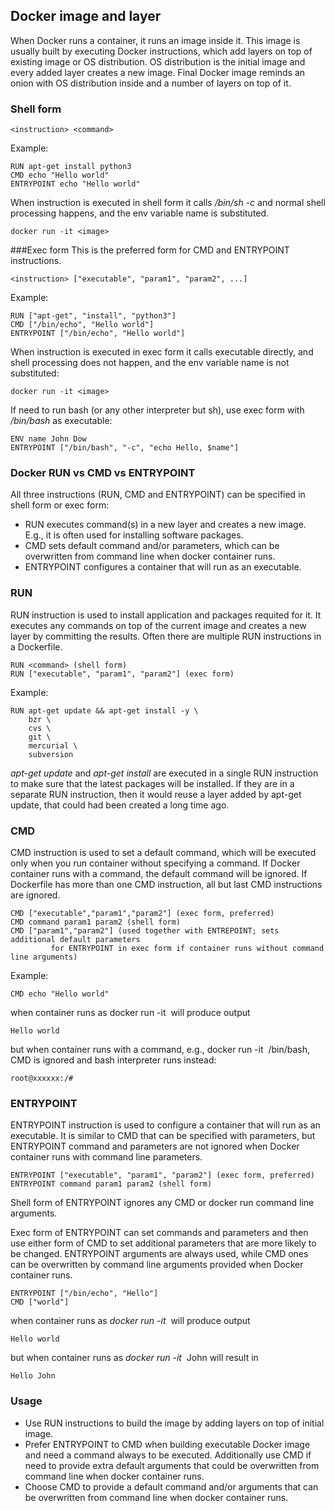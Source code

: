 
## Docker image and layer
When Docker runs a container, it runs an image inside it. This image is usually built by executing Docker instructions, 
which add layers on top of existing image or OS distribution. OS distribution is the initial image and every added 
layer creates a new image. Final Docker image reminds an onion with OS distribution inside and a number of layers on top of it.

### Shell form
```
<instruction> <command>
```
Example:
```
RUN apt-get install python3
CMD echo "Hello world"
ENTRYPOINT echo "Hello world"
```
When instruction is executed in shell form it calls _/bin/sh -c <command>_ and normal shell processing happens, and the env variable name is substituted.
```
docker run -it <image>
```

###Exec form
This is the preferred form for CMD and ENTRYPOINT instructions.
```
<instruction> ["executable", "param1", "param2", ...]
```
Example:
```
RUN ["apt-get", "install", "python3"]
CMD ["/bin/echo", "Hello world"]
ENTRYPOINT ["/bin/echo", "Hello world"]
```
When instruction is executed in exec form it calls executable directly, and shell processing does not happen, and the env variable name is not substituted:
```
docker run -it <image>
```

If need to run bash (or any other interpreter but sh), use exec form with _/bin/bash_ as executable:
```
ENV name John Dow
ENTRYPOINT ["/bin/bash", "-c", "echo Hello, $name"]
```

### Docker RUN vs CMD vs ENTRYPOINT
All three instructions (RUN, CMD and ENTRYPOINT) can be specified in shell form or exec form:
- RUN executes command(s) in a new layer and creates a new image. E.g., it is often used for installing software packages.
- CMD sets default command and/or parameters, which can be overwritten from command line when docker container runs.
- ENTRYPOINT configures a container that will run as an executable.

### RUN
RUN instruction is used to install application and packages requited for it. 
It executes any commands on top of the current image and creates a new layer by committing the results. 
Often there are multiple RUN instructions in a Dockerfile.
```
RUN <command> (shell form)
RUN ["executable", "param1", "param2"] (exec form)
```
Example:
```
RUN apt-get update && apt-get install -y \
    bzr \
    cvs \
    git \
    mercurial \
    subversion
```
_apt-get update_ and _apt-get install_ are executed in a single RUN instruction to make sure 
that the latest packages will be installed. If they are in a separate RUN instruction, then 
it would reuse a layer added by apt-get update, that could had been created a long time ago.

### CMD
CMD instruction is used to set a default command, which will be executed only when you run 
container without specifying a command. If Docker container runs with a command, the 
default command will be ignored. If Dockerfile has more than one CMD instruction, 
all but last CMD instructions are ignored.
```
CMD ["executable","param1","param2"] (exec form, preferred)
CMD command param1 param2 (shell form)
CMD ["param1","param2"] (used together with ENTREPOINT; sets additional default parameters 
         for ENTRYPOINT in exec form if container runs without command line arguments)
```
Example:
```
CMD echo "Hello world" 
```
when container runs as docker run -it <image> will produce output
```
Hello world
```
but  when container runs with a command, e.g., docker run -it <image> /bin/bash, CMD is ignored and bash interpreter runs instead:
```
root@xxxxxx:/#
```

### ENTRYPOINT
ENTRYPOINT instruction is used to configure a container that will run as an executable. 
It is similar to CMD that can be specified with parameters, but ENTRYPOINT command and 
parameters are not ignored when Docker container runs with command line parameters.
```
ENTRYPOINT ["executable", "param1", "param2"] (exec form, preferred)
ENTRYPOINT command param1 param2 (shell form)
```

Shell form of ENTRYPOINT ignores any CMD or docker run command line arguments.

Exec form of ENTRYPOINT can set commands and parameters and then use either form 
of CMD to set additional parameters that are more likely to be changed. 
ENTRYPOINT arguments are always used, while CMD ones can be overwritten by 
command line arguments provided when Docker container runs.
```
ENTRYPOINT ["/bin/echo", "Hello"]
CMD ["world"]
```
when container runs as *docker run -it <image>* will produce output
```
Hello world
```
but when container runs as *docker run -it <image>* John will result in
```
Hello John
```

### Usage
- Use RUN instructions to build the image by adding layers on top of initial image.
- Prefer ENTRYPOINT to CMD when building executable Docker image and need a 
  command always to be executed. Additionally use CMD if need to provide 
  extra default arguments that could be overwritten from command line when docker container runs.
- Choose CMD to provide a default command and/or arguments that can be overwritten
  from command line when docker container runs.

